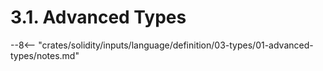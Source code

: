 <!-- This file is generated automatically by infrastructure scripts. Please don't edit by hand. -->

# 3.1. Advanced Types

--8<-- "crates/solidity/inputs/language/definition/03-types/01-advanced-types/notes.md"
